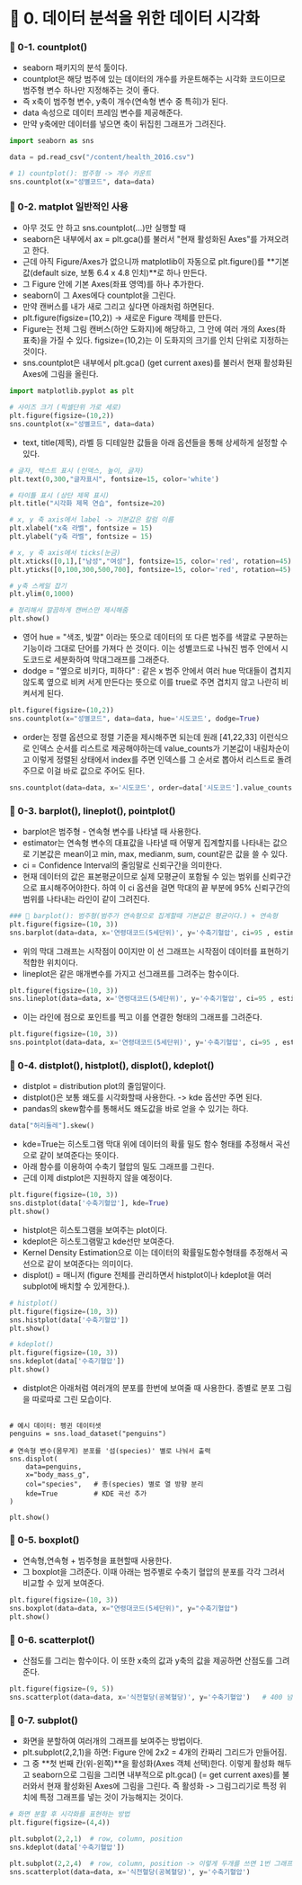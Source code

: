 # 📌 0. 데이터 분석을 위한 데이터 시각화
### 📌 0-1. countplot()
- seaborn 패키지의 분석 툴이다.
- countplot은 해당 범주에 있는 데이터의 개수를 카운트해주는 시각화 코드이므로 범주형 변수 하나만 지정해주는 것이 좋다.
- 즉 x축이 범주형 변수, y축이 개수(연속형 변수 중 특히)가 된다. 
- data 속성으로 데이터 프레임 변수를 제공해준다.
- 만약 y축에만 데이터를 넣으면 축이 뒤집힌 그래프가 그려진다.
```py
import seaborn as sns

data = pd.read_csv("/content/health_2016.csv")

# 1) countplot(): 범주형 -> 개수 카운트
sns.countplot(x="성별코드", data=data)
```

### 📌 0-2. matplot 일반적인 사용
- 아무 것도 안 하고 sns.countplot(...)만 실행할 때
- seaborn은 내부에서 ax = plt.gca()를 불러서 "현재 활성화된 Axes"를 가져오려고 한다.
- 근데 아직 Figure/Axes가 없으니까 matplotlib이 자동으로 plt.figure()를 **기본값(default size, 보통 6.4 x 4.8 인치)**로 하나 만든다.
- 그 Figure 안에 기본 Axes(좌표 영역)를 하나 추가한다.
- seaborn이 그 Axes에다 countplot을 그린다.
- 만약 캔버스를 내가 새로 그리고 싶다면 아래처럼 하면된다.
- plt.figure(figsize=(10,2)) → 새로운 Figure 객체를 만든다.
- Figure는 전체 그림 캔버스(하얀 도화지)에 해당하고, 그 안에 여러 개의 Axes(좌표축)을 가질 수 있다. figsize=(10,2)는 이 도화지의 크기를 인치 단위로 지정하는 것이다.
- sns.countplot은 내부에서 plt.gca() (get current axes)를 불러서 현재 활성화된 Axes에 그림을 올린다.
```py
import matplotlib.pyplot as plt

# 사이즈 크기 (픽셀단위 가로 세로)
plt.figure(figsize=(10,2))
sns.countplot(x="성별코드", data=data)
```
- text, title(제목), 라벨 등 디테일한 값들을 아래 옵션들을 통해 상세하게 설정할 수 있다.
```py
# 글자, 텍스트 표시 (인덱스, 높이, 글자)
plt.text(0,300,"글자표시", fontsize=15, color='white')

# 타이틀 표시 (상단 제목 표시)
plt.title("시각화 제목 연습", fontsize=20)

# x, y 축 axis에서 label -> 기본값은 칼럼 이름
plt.xlabel("x축 라벨", fontsize = 15)
plt.ylabel("y축 라벨", fontsize = 15)  

# x, y 축 axis에서 ticks(눈금)
plt.xticks([0,1],["남성","여성"], fontsize=15, color='red', rotation=45)
plt.yticks([0,100,300,500,700], fontsize=15, color='red', rotation=45)

# y축 스케일 잡기
plt.ylim(0,1000)

# 정리해서 깔끔하게 캔버스만 제시해줌
plt.show()
```
- 영어 hue = "색조, 빛깔" 이라는 뜻으로 데이터의 또 다른 범주를 색깔로 구분하는 기능이라 그대로 단어를 가져다 쓴 것이다. 이는 성별코드로 나눠진 범주 안에서 시도코드로 세분화하여 막대그래프를 그래준다.
- dodge = "옆으로 비키다, 피하다" : 같은 x 범주 안에서 여러 hue 막대들이 겹치지 않도록 옆으로 비켜 서게 만든다는 뜻으로 이를 true로 주면 겹치지 않고 나란히 비켜서게 된다.
```py
plt.figure(figsize=(10,2))
sns.countplot(x="성별코드", data=data, hue='시도코드', dodge=True)
```
- order는 정렬 옵션으로 정렬 기준을 제시해주면 되는데 원래 [41,22,33] 이런식으로 인덱스 순서를 리스트로 제공해야하는데 value_counts가 기본값이 내림차순이고 이렇게 정렬된 상태에서 index를 주면 인덱스를 그 순서로 뽑아서 리스트로 돌려주므로 이걸 바로 값으로 주어도 된다.
```py
sns.countplot(data=data, x='시도코드', order=data['시도코드'].value_counts().index)
```

### 📌 0-3. barplot(), lineplot(), pointplot()
- barplot은 범주형 - 연속형 변수를 나타낼 때 사용한다.
- estimator는 연속형 변수의 대표값을 나타낼 때 어떻게 집계할지를 나타내는 값으로 기본값은 mean이고 min, max, medianm, sum, count같은 값을 쓸 수 있다.
- ci = Confidence Interval의 줄임말로 신뢰구간을 의미한다.
- 현재 데이터의 값은 표본평균이므로 실제 모평균이 포함될 수 있는 범위를 신뢰구간으로 표시해주어야한다. 하여 이 ci 옵션을 걸면 막대의 끝 부분에 95% 신뢰구간의 범위를 나타내는 라인이 같이 그려진다.
```py
### 📌 barplot(): 범주형(범주가 연속형으로 집계할때 기본값은 평균이다.) + 연속형
plt.figure(figsize=(10, 3))
sns.barplot(data=data, x='연령대코드(5세단위)', y='수축기혈압', ci=95 , estimator='mean')
```
- 위의 막대 그래프는 시작점이 0이지만 이 선 그래프는 시작점이 데이터를 표현하기 적합한 위치이다.
- lineplot은 같은 매개변수를 가지고 선그래프를 그려주는 함수이다.
```py
plt.figure(figsize=(10, 3))
sns.lineplot(data=data, x='연령대코드(5세단위)', y='수축기혈압', ci=95 , estimator='mean') 
```
- 이는 라인에 점으로 포인트를 찍고 이를 연결한 형태의 그래프를 그려준다.
```py
plt.figure(figsize=(10, 3))
sns.pointplot(data=data, x='연령대코드(5세단위)', y='수축기혈압', ci=95 , estimator='mean') 
```

### 📌 0-4. distplot(), histplot(), displot(), kdeplot()
- distplot = distribution plot의 줄임말이다.
- distplot()은 보통 왜도를 시각화할때 사용한다. -> kde 옵션만 주면 된다.
- pandas의 skew함수를 통해서도 왜도값을 바로 얻을 수 있기는 하다.
```py
data["허리둘레"].skew()
```
- kde=True는 히스토그램 막대 위에 데이터의 확률 밀도 함수 형태를 추정해서 곡선으로 같이 보여준다는 뜻이다.
- 아래 함수를 이용하여 수축기 혈압의 밀도 그래프를 그린다.
- 근데 이제 distplot은 지원하지 않을 예정이다.
```py
plt.figure(figsize=(10, 3))
sns.distplot(data['수축기혈압'], kde=True)  
plt.show()
```
- histplot은 히스토그램을 보여주는 plot이다.
- kdeplot은 히스토그램말고 kde선만 보여준다.
- Kernel Density Estimation으로 이는 데이터의 확률밀도함수형태를 추정해서 곡선으로 같이 보여준다는 의미이다.
- displot() = 매니저 (figure 전체를 관리하면서 histplot이나 kdeplot을 여러 subplot에 배치할 수 있게한다.).
```py
# histplot()
plt.figure(figsize=(10, 3))
sns.histplot(data['수축기혈압'])  
plt.show()

# kdeplot()
plt.figure(figsize=(10, 3))
sns.kdeplot(data['수축기혈압'])  
plt.show()
```
- distplot은 아래처럼 여러개의 분포를 한번에 보여줄 때 사용한다. 종별로 분포 그림을 따로따로 그린 모습이다.
```PY

# 예시 데이터: 펭귄 데이터셋
penguins = sns.load_dataset("penguins")

# 연속형 변수(몸무게) 분포를 '섬(species)' 별로 나눠서 출력
sns.displot(
    data=penguins,
    x="body_mass_g",
    col="species",   # 종(species) 별로 열 방향 분리
    kde=True         # KDE 곡선 추가
)

plt.show()
```

### 📌 0-5. boxplot()
- 연속형,연속형 + 범주형을 표현할때 사용한다.
- 그 boxplot을 그려준다. 이때 아래는 범주별로 수축기 혈압의 분포를 각각 그려서 비교할 수 있게 보여준다.
```py
plt.figure(figsize=(10, 3))
sns.boxplot(data=data, x="연령대코드(5세단위)", y="수축기혈압")  
plt.show()
```

### 📌 0-6. scatterplot()
- 산점도를 그리는 함수이다. 이 또한 x축의 값과 y축의 값을 제공하면 산점도를 그려준다.
```py
plt.figure(figsize=(9, 5))
sns.scatterplot(data=data, x='식전혈당(공복혈당)', y='수축기혈압')   # 400 넘는 이상치 값이 확인되어 제거하기로 함
```

### 📌 0-7. subplot()
- 화면을 분할하여 여러개의 그래프를 보여주는 방법이다.
- plt.subplot(2,2,1)을 하면: Figure 안에 2x2 = 4개의 칸짜리 그리드가 만들어짐.
- 그 중 **첫 번째 칸(위-왼쪽)**을 활성화(Axes 객체 선택)한다. 이렇게 활성화 해두고 seaborn으로 그림을 그리면 내부적으로 plt.gca() (= get current axes)를 불러와서 현재 활성화된 Axes에 그림을 그린다. 즉 활성화 -> 그림그리기로 특정 위치에 특정 그래프를 넣는 것이 가능해지는 것이다.
```py
# 화면 분할 후 시각화를 표현하는 방법
plt.figure(figsize=(4,4))

plt.subplot(2,2,1)  # row, column, position 
sns.kdeplot(data['수축기혈압']) 

plt.subplot(2,2,4)  # row, column, position -> 이렇게 두개를 쓰면 1번 그래프와 4번 그래프가 둘개가 써진다.
sns.scatterplot(data=data, x='식전혈당(공복혈당)', y='수축기혈압') 
```
